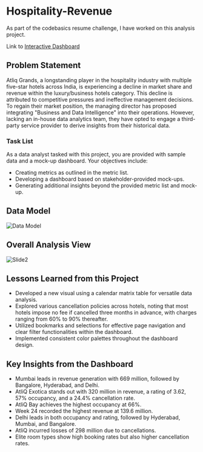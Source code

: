 # Hospitality-Revenue

As part of the codebasics resume challenge, I have worked on this analysis project.

Link to [Interactive Dashboard](https://app.powerbi.com/view?r=eyJrIjoiMTZkMTkyMzctODIxNy00ZWZiLThjNWItOTRlNjVhYTBjMTVjIiwidCI6ImM2ZTU0OWIzLTVmNDUtNDAzMi1hYWU5LWQ0MjQ0ZGM1YjJjNCJ9)

## Problem Statement

Atliq Grands, a longstanding player in the hospitality industry with multiple five-star hotels across India, is experiencing a decline in market share and revenue within the luxury/business hotels category. This decline is attributed to competitive pressures and ineffective management decisions. To regain their market position, the managing director has proposed integrating "Business and Data Intelligence" into their operations. However, lacking an in-house data analytics team, they have opted to engage a third-party service provider to derive insights from their historical data.

### Task List

As a data analyst tasked with this project, you are provided with sample data and a mock-up dashboard. Your objectives include:

- Creating metrics as outlined in the metric list.
- Developing a dashboard based on stakeholder-provided mock-ups.
- Generating additional insights beyond the provided metric list and mock-up.

## Data Model

![Data Model](https://github.com/SandeepChinta4/Hospitality-Revenue/assets/137393739/0dce1ee4-b205-4df5-9b7b-b52298f2f01e)

## Overall Analysis View

![Slide2](https://github.com/SandeepChinta4/Hospitality-Revenue/assets/137393739/2e0b05aa-04ec-4bc3-8643-7a69f3896594)

## Lessons Learned from this Project

- Developed a new visual using a calendar matrix table for versatile data analysis.
- Explored various cancellation policies across hotels, noting that most hotels impose no fee if cancelled three months in advance, with charges ranging from 60% to 90% thereafter.
- Utilized bookmarks and selections for effective page navigation and clear filter functionalities within the dashboard.
- Implemented consistent color palettes throughout the dashboard design.

## Key Insights from the Dashboard

- Mumbai leads in revenue generation with 669 million, followed by Bangalore, Hyderabad, and Delhi.
- AtliQ Exotica stands out with 320 million in revenue, a rating of 3.62, 57% occupancy, and a 24.4% cancellation rate.
- AtliQ Bay achieves the highest occupancy at 66%.
- Week 24 recorded the highest revenue at 139.6 million.
- Delhi leads in both occupancy and rating, followed by Hyderabad, Mumbai, and Bangalore.
- AtliQ incurred losses of 298 million due to cancellations.
- Elite room types show high booking rates but also higher cancellation rates.
